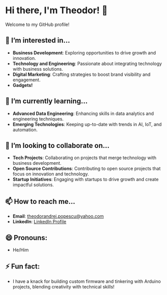 # Hi there, I'm Theodor! 👋

Welcome to my GitHub profile!

## 👀 I’m interested in...
- **Business Development**: Exploring opportunities to drive growth and innovation.
- **Technology and Engineering**: Passionate about integrating technology with business solutions.
- **Digital Marketing**: Crafting strategies to boost brand visibility and engagement.
- **Gadgets!**

## 🌱 I’m currently learning...
- **Advanced Data Engineering**: Enhancing skills in data analytics and engineering techniques.
- **Emerging Technologies**: Keeping up-to-date with trends in AI, IoT, and automation.

## 💞️ I’m looking to collaborate on...
- **Tech Projects**: Collaborating on projects that merge technology with business development.
- **Open Source Contributions**: Contributing to open source projects that focus on innovation and technology.
- **Startup Initiatives**: Engaging with startups to drive growth and create impactful solutions.

## 📫 How to reach me...
- **Email**: [theodorandrei.popescu@yahoo.com](mailto:theodorandrei.popescu@gmail.com)
- **LinkedIn**: [LinkedIn Profile](https://www.linkedin.com/in/theodorpopescu)

## 😄 Pronouns:
- He/Him

## ⚡ Fun fact:
- I have a knack for building custom firmware and tinkering with Arduino projects, blending creativity with technical skills!

<!---
Theodor94/Theodor94 is a ✨ special ✨ repository because its `README.md` (this file) appears on your GitHub profile.
You can click the Preview link to take a look at your changes.
--->
